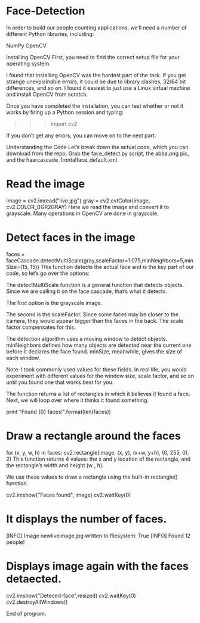 # Face-Detection


In order to build our people counting applications, we’ll need a number of different Python libraries, including:

NumPy
OpenCV


Installing OpenCV
First, you need to find the correct setup file for your operating system.

I found that installing OpenCV was the hardest part of the task. If you get strange unexplainable errors, it could be due to library clashes, 32/64 bit differences, and so on. I found it easiest to just use a Linux virtual machine and install OpenCV from scratch.

Once you have completed the installation, you can test whether or not it works by firing up a Python session and typing:

>>> import cv2
>>> 
If you don’t get any errors, you can move on to the next part.

Understanding the Code
Let’s break down the actual code, which you can download from the repo. Grab the face_detect.py script, the abba.png pic, and the haarcascade_frontalface_default.xml.

# Read the image
image = cv2.imread("live.jpg")
gray = cv2.cvtColor(image, cv2.COLOR_BGR2GRAY)
Here we read the image and convert it to grayscale. Many operations in OpenCV are done in grayscale.

# Detect faces in the image
faces = faceCascade.detectMultiScale(gray,scaleFactor=1.075,minNeighbors=5,minSize=(15, 15))
This function detects the actual face and is the key part of our code, so let’s go over the options:

The detectMultiScale function is a general function that detects objects. Since we are calling it on the face cascade, that’s what it detects.

The first option is the grayscale image.

The second is the scaleFactor. Since some faces may be closer to the camera, they would appear bigger than the faces in the back. The scale factor compensates for this.

The detection algorithm uses a moving window to detect objects. minNeighbors defines how many objects are detected near the current one before it declares the face found. minSize, meanwhile, gives the size of each window.

Note: I took commonly used values for these fields. In real life, you would experiment with different values for the window size, scale factor, and so on until you found one that works best for you.

The function returns a list of rectangles in which it believes it found a face. Next, we will loop over where it thinks it found something.

print "Found {0} faces!".format(len(faces))

# Draw a rectangle around the faces
for (x, y, w, h) in faces:
    cv2.rectangle(image, (x, y), (x+w, y+h), (0, 255, 0), 2)
This function returns 4 values: the x and y location of the rectangle, and the rectangle’s width and height (w , h).

We use these values to draw a rectangle using the built-in rectangle() function.

cv2.imshow("Faces found", image)
cv2.waitKey(0)
# It displays the number of faces.
[INFO] Image newliveimage.jpg  written to filesystem:  True
[INFO] Found 12 people!

# Displays image again with the faces detaected.
cv2.imshow("Deteced-face",resized)
cv2.waitKey(0)
cv2.destroyAllWindows()

End of program.
